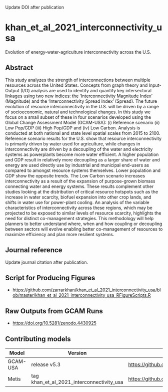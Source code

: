 Update DOI after publication


# khan_et_al_2021_interconnectivity_usa
Evolution of energy-water-agriculture interconnectivity across the U.S.

## Abstract
This study analyzes the strength of interconnections between multiple resources across the United States. Concepts from graph theory and Input-Output (I/O) analysis are used to identify and quantify key intersectoral linkages using two new indices: the ‘Interconnectivity Magnitude Index’ (Magnitude) and the ‘Interconnectivity Spread Index’ (Spread). The future evolution of resource interconnectivity in the U.S. will be driven by a range of socioeconomic, natural and technological changes. In this study we focus on a small subset of these in four scenarios developed using the Global Change Assessment Model (GCAM-USA): (i) Reference scenario (ii) Low Pop/GDP (iii) High Pop/GDP and (iv) Low Carbon. Analysis is conducted at both national and state level spatial scales from 2015 to 2100. Reference scenario results for the U.S. show that resource interconnectivity is primarily driven by water used for agriculture, while changes in interconnectivity are driven by a decoupling of the water and electricity systems as powerplants become more water efficient. A higher population and GDP result in relatively more decoupling as a larger share of water and energy are used directly use by industrial and municipal end-users as compared to amongst resource systems themselves. Lower population and GDP show the opposite trends. The Low Carbon scenario increases interconnectivity as a result of the expansion of purpose-grown biomass connecting water and energy systems. These results complement other studies looking at the distribution of critical resource hotspots such as the increase in water scarcity, biofuel expansion into other crop lands, and shifts in water use for power-plant cooling. An analysis of the variable characteristics of interconnectivity across these regions, which may be projected to be exposed to similar levels of resource scarcity, highlights the need for distinct co-management strategies. This methodology will help planners to better understand where, when and how coupling or decoupling between sectors will evolve enabling better co-management of resources to maximize efficiency and plan more resilient systems. 

## Journal reference
Update journal citation after publication.

## Script for Producing Figures
- https://github.com/zarrarkhan/khan_et_al_2021_interconnectivity_usa/blob/master/khan_et_al_2021_interconnectivity_usa_RFigureScripts.R

## Raw Outputs from GCAM Runs
- https://doi.org/10.5281/zenodo.4430925

## Contributing models
| Model | Version | Repository Link |
|-------|---------|-----------------|
| GCAM-USA | release v5.3 | https://github.com/JGCRI/gcam-core/tree/gcam-v5.3|
| Metis | tag khan_et_al_2021_interconnectivity_usa | https://github.com/JGCRI/metis/tree/khan_et_al_2021_interconnectivity_usa|